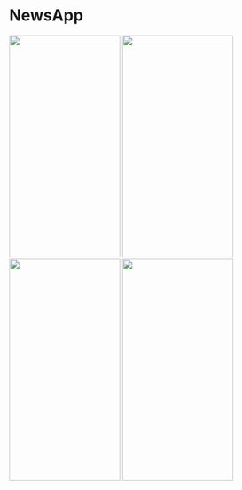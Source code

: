 # NewsApp

<p float="left">
<img src="https://user-images.githubusercontent.com/79001982/151087362-3aab48aa-526c-4809-a8a7-a28e4cbbe794.png" width="200" height="400" />
<img src="https://user-images.githubusercontent.com/79001982/151087409-a6677761-5423-4f36-b759-09003612e1be.png" width="200" height="400" />
<img src="https://user-images.githubusercontent.com/79001982/151087496-be3152cf-ac81-438e-8722-75f1138c11e4.png" width="200" height="400" />
<img src="https://user-images.githubusercontent.com/79001982/151087528-fc8b3396-74ac-4466-8d07-c75f7c663a72.png" width="200" height="400" />
</p>
